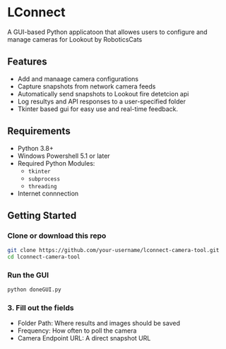 # LConnect 
A GUI-based Python applicatoon that allowes users to configure and manage cameras for Lookout by RoboticsCats

## Features
- Add and manaage camera configurations
- Capture snapshots from network camera feeds
- Automatically send snapshots to Lookout fire detetcion api
- Log resultys and API responses to a user-specified folder
- Tkinter based gui for easy use and real-time feedback.

## Requirements
- Python 3.8+
- Windows Powershell 5.1 or later
- Required Python Modules:
    - `tkinter`
    - `subprocess`
    - `threading`
- Internet connnection
## Getting Started 
### Clone or download this repo
```bash
git clone https://github.com/your-username/lconnect-camera-tool.git
cd lconnect-camera-tool
```
### Run the GUI
```bash
python doneGUI.py
```
### 3. Fill out the fields
- Folder Path: Where results and images should be saved
- Frequency: How often to poll the camera
- Camera Endpoint URL: A direct snapshot URL